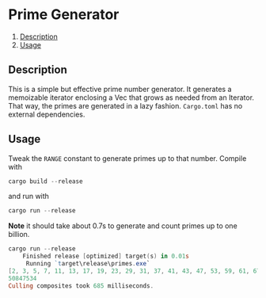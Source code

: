 # Prime Generator

1. [Description](#description)
2. [Usage](#usage)

## Description

This is a simple but effective prime number generator. It generates a memoizable iterator enclosing a Vec that grows as needed from an Iterator. That way, the primes are generated in a lazy fashion. ``Cargo.toml`` has no external dependencies.

## Usage

Tweak the ``RANGE`` constant to generate primes up to that number. Compile with

```powershell
cargo build --release
```

and run with

```powershell
cargo run --release
```

**Note** it should take about 0.7s to generate and count primes up to one billion.

```powershell
cargo run --release
    Finished release [optimized] target(s) in 0.01s
     Running `target\release\primes.exe`
[2, 3, 5, 7, 11, 13, 17, 19, 23, 29, 31, 37, 41, 43, 47, 53, 59, 61, 67, 71, 73, 79, 83, 89, 97]
50847534
Culling composites took 685 milliseconds.
```

